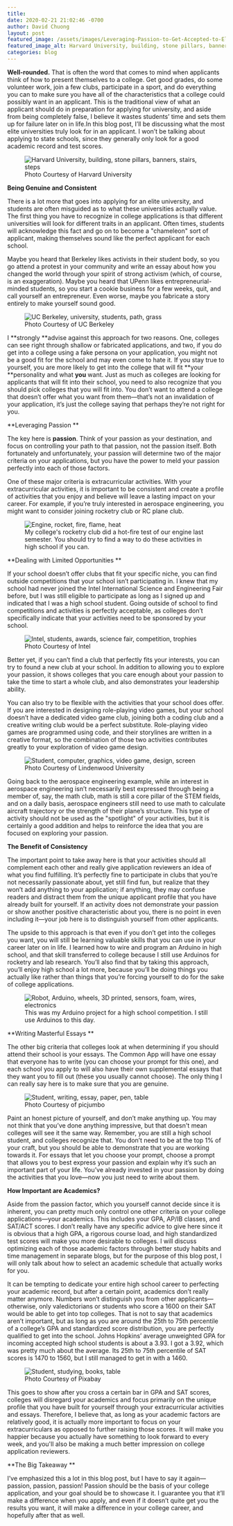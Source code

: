 ```yaml
---
title: 
date: 2020-02-21 21:02:46 -0700
author: David Chuong
layout: post
featured_image: /assets/images/Leveraging-Passion-to-Get-Accepted-to-Elite-Colleges/image_0.jpg
featured_image_alt: Harvard University, building, stone pillars, banners, stairs, steps
categories: blog
---
```

**Well-rounded.** That is often the word that comes to mind when applicants think of how to present themselves to a college. Get good grades, do some volunteer work, join a few clubs, participate in a sport, and do everything you can to make sure you have all of the characteristics that a college could possibly want in an applicant. This is the traditional view of what an applicant should do in preparation for applying for university, and aside from being completely false, I believe it wastes students’ time and sets them up for failure later on in life.In this blog post, I’ll be discussing what the most elite universities truly look for in an applicant. I won’t be talking about applying to state schools, since they generally only look for a good academic record and test scores. 

<figure class="figure">
<img
src="/assets/images/Leveraging-Passion-to-Get-Accepted-to-Elite-Colleges/image_0.png" 
alt="Harvard University, building, stone pillars, banners, stairs, steps" class="mx-auto 
mt-5 mb-2 d-block w-75" />
	<figcaption class="figure-caption text-center mb-5">Photo Courtesy of Harvard University</figcaption>
</figure>

**Being Genuine and Consistent**

There is a lot more that goes into applying for an elite university, and students are often misguided as to what these universities actually value. The first thing you have to recognize in college applications is that different universities will look for different traits in an applicant. Often times, students will acknowledge this fact and go on to become a "chameleon" sort of applicant, making themselves sound like the perfect applicant for each school. 

Maybe you heard that Berkeley likes activists in their student body, so you go attend a protest in your community and write an essay about how you changed the world through your spirit of strong activism (which, of course, is an exaggeration). Maybe you heard that UPenn likes entrepreneurial-minded students, so you start a cookie business for a few weeks, quit, and call yourself an entrepreneur. Even worse, maybe you fabricate a story entirely to make yourself sound good. 

<figure class="figure">
<img
src="/assets/images/Leveraging-Passion-to-Get-Accepted-to-Elite-Colleges/image_1.png" 
alt="UC Berkeley, university, students, path, grass" class="mx-auto 
mt-5 mb-2 d-block w-75" />
	<figcaption class="figure-caption text-center mb-5">Photo Courtesy of UC Berkeley</figcaption>
</figure>

I **strongly **advise against this approach for two reasons. One, colleges can see right through shallow or fabricated applications, and two, if you do get into a college using a fake persona on your application, you might not be a good fit for the school and may even come to hate it. If you stay true to yourself, you are more likely to get into the college that will fit **your **personality and what **you** want. Just as much as colleges are looking for applicants that will fit into their school, you need to also recognize that you should pick colleges that you will fit into. You don’t want to attend a college that doesn’t offer what you want from them—that’s not an invalidation of your application, it’s just the college saying that perhaps they’re not right for you. 

**Leveraging Passion **

The key here is **passion**. Think of your passion as your destination, and focus on controlling your path to that passion, not the passion itself. Both fortunately and unfortunately, your passion will determine two of the major criteria on your applications, but you have the power to meld your passion perfectly into each of those factors. 

One of these major criteria is extracurricular activities. With your extracurricular activities, it is important to be consistent and create a profile of activities that you enjoy and believe will leave a lasting impact on your career. For example, if you’re truly interested in aerospace engineering, you might want to consider joining rocketry club or RC plane club. 

<figure class="figure">
<img
src="/assets/images/Leveraging-Passion-to-Get-Accepted-to-Elite-Colleges/image_2.png" 
alt="Engine, rocket, fire, flame, heat" class="mx-auto 
mt-5 mb-2 d-block w-75" />
	<figcaption class="figure-caption text-center mb-5">My college's rocketry club did a hot-fire test of our engine last semester. You should try to find a way to do these activities in high school if you can.</figcaption>
</figure>

**Dealing with Limited Opportunities **

If your school doesn’t offer clubs that fit your specific niche, you can find outside competitions that your school isn’t participating in. I knew that my school had never joined the Intel International Science and Engineering Fair before, but I was still eligible to participate as long as I signed up and indicated that I was a high school student. Going outside of school to find competitions and activities is perfectly acceptable, as colleges don’t specifically indicate that your activities need to be sponsored by your school. 

<figure class="figure">
<img
src="/assets/images/Leveraging-Passion-to-Get-Accepted-to-Elite-Colleges/image_3.png" 
alt="Intel, students, awards, science fair, competition, trophies" class="mx-auto 
mt-5 mb-2 d-block w-75" />
	<figcaption class="figure-caption text-center mb-5">Photo Courtesy of Intel</figcaption>
</figure>

Better yet, if you can’t find a club that perfectly fits your interests, you can try to found a new club at your school. In addition to allowing you to explore your passion, it shows colleges that you care enough about your passion to take the time to start a whole club, and also demonstrates your leadership ability. 

You can also try to be flexible with the activities that your school does offer. If you are interested in designing role-playing video games, but your school doesn’t have a dedicated video game club, joining both a coding club and a creative writing club would be a perfect substitute. Role-playing video games are programmed using code, and their storylines are written in a creative format, so the combination of those two activities contributes greatly to your exploration of video game design. 

<figure class="figure">
<img
src="/assets/images/Leveraging-Passion-to-Get-Accepted-to-Elite-Colleges/image_4.png" 
alt="Student, computer, graphics, video game, design, screen" class="mx-auto 
mt-5 mb-2 d-block w-75" />
	<figcaption class="figure-caption text-center mb-5">Photo Courtesy of Lindenwood University</figcaption>
</figure>

Going back to the aerospace engineering example, while an interest in aerospace engineering isn’t necessarily best expressed through being a member of, say, the math club, math is still a core pillar of the STEM fields, and on a daily basis, aerospace engineers still need to use math to calculate aircraft trajectory or the strength of their plane’s structure. This type of activity should not be used as the "spotlight" of your activities, but it is certainly a good addition and helps to reinforce the idea that you are focused on exploring your passion.

**The Benefit of Consistency**

The important point to take away here is that your activities should all complement each other and really give application reviewers an idea of what you find fulfilling. It’s perfectly fine to participate in clubs that you’re not necessarily passionate about, yet still find fun, but realize that they won’t add anything to your application; if anything, they may confuse readers and distract them from the unique applicant profile that you have already built for yourself. If an activity does not demonstrate your passion or show another positive characteristic about you, there is no point in even including it—your job here is to distinguish yourself from other applicants.

The upside to this approach is that even if you don’t get into the colleges you want, you will still be learning valuable skills that you can use in your career later on in life. I learned how to wire and program an Arduino in high school, and that skill transferred to college because I still use Arduinos for rocketry and lab research. You’ll also find that by taking this approach, you’ll enjoy high school a lot more, because you’ll be doing things you actually like rather than things that you’re forcing yourself to do for the sake of college applications.

<figure class="figure">
<img
src="/assets/images/Leveraging-Passion-to-Get-Accepted-to-Elite-Colleges/image_5.jpg" 
alt="Robot, Arduino, wheels, 3D printed, sensors, foam, wires, electronics" class="mx-auto 
mt-5 mb-2 d-block w-75" />
	<figcaption class="figure-caption text-center mb-5">This was my Arduino project for a high school competition. I still use Arduinos to this day.</figcaption>
</figure>

**Writing Masterful Essays **

The other big criteria that colleges look at when determining if you should attend their school is your essays. The Common App will have one essay that everyone has to write (you can choose your prompt for this one), and each school you apply to will also have their own supplemental essays that they want you to fill out (these you usually cannot choose). The only thing I can really say here is to make sure that you are genuine. 

<figure class="figure">
<img
src="/assets/images/Leveraging-Passion-to-Get-Accepted-to-Elite-Colleges/image_6.jpg" 
alt="Student, writing, essay, paper, pen, table" class="mx-auto 
mt-5 mb-2 d-block w-75" />
	<figcaption class="figure-caption text-center mb-5">Photo Courtesy of picjumbo</figcaption>
</figure>

Paint an honest picture of yourself, and don’t make anything up. You may not think that you’ve done anything impressive, but that doesn't mean colleges will see it the same way. Remember, you are still a high school student, and colleges recognize that. You don’t need to be at the top 1% of your craft, but you should be able to demonstrate that you are working towards it. For essays that let you choose your prompt, choose a prompt that allows you to best express your passion and explain why it’s such an important part of your life. You’ve already invested in your passion by doing the activities that you love—now you just need to write about them. 

**How Important are Academics?**

Aside from the passion factor, which you yourself cannot decide since it is inherent, you can pretty much only control one other criteria on your college applications—your academics. This includes your GPA, AP/IB classes, and SAT/ACT scores. I don’t really have any specific advice to give here since it is obvious that a high GPA, a rigorous course load, and high standardized test scores will make you more desirable to colleges. I will discuss optimizing each of those academic factors through better study habits and time management in separate blogs, but for the purpose of this blog post, I will only talk about how to select an academic schedule that actually works for you. 

It can be tempting to dedicate your entire high school career to perfecting your academic record, but after a certain point, academics don’t really matter anymore. Numbers won’t distinguish you from other applicants—otherwise, only valedictorians or students who score a 1600 on their SAT would be able to get into top colleges. That is not to say that academics aren’t important, but as long as you are around the 25th to 75th percentile of a college’s GPA and standardized score distribution, you are perfectly qualified to get into the school. Johns Hopkins’ average unweighted GPA for incoming accepted high school students is about a 3.93. I got a 3.92, which was pretty much about the average. Its 25th to 75th percentile of SAT scores is 1470 to 1560, but I still managed to get in with a 1460. 

<figure class="figure">
<img
src="/assets/images/Leveraging-Passion-to-Get-Accepted-to-Elite-Colleges/image_6.png" 
alt="Student, studying, books, table" class="mx-auto 
mt-5 mb-2 d-block w-75" />
	<figcaption class="figure-caption text-center mb-5">Photo Courtesy of Pixabay</figcaption>
</figure>

This goes to show after you cross a certain bar in GPA and SAT scores, colleges will disregard your academics and focus primarily on the unique profile that you have built for yourself through your extracurricular activities and essays. Therefore, I believe that, as long as your academic factors are relatively good, it is actually more important to focus on your extracurriculars as opposed to further raising those scores. It will make you happier because you actually have something to look forward to every week, and you'll also be making a much better impression on college application reviewers.

**The Big Takeaway **

I’ve emphasized this a lot in this blog post, but I have to say it again—passion, passion, passion! Passion should be the basis of your college application, and your goal should be to showcase it. I guarantee you that it’ll make a difference when you apply, and even if it doesn’t quite get you the results you want, it will make a difference in your college career, and hopefully after that as well. 
